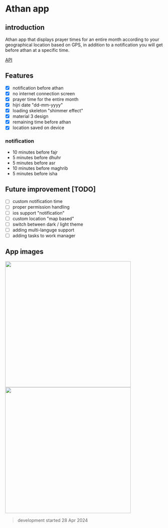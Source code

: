 # Athan app

## introduction

Athan app that displays prayer times for an entire month according to your geographical location based on GPS, in addition to a notification you will get before athan at a specific time.

[API](https://aladhan.com/prayer-times-api)

## Features

- [x] notification before athan
- [x] no internet connection screen
- [x] prayer time for the entire month
- [x] hijri date "dd-mm-yyyy"
- [x] loading skeleton "shimmer effect"
- [x] material 3 design
- [x] remaining time before athan
- [x] location saved on device

### notification

- 10 minutes before fajr
- 5 minutes before dhuhr
- 5 minutes before asr
- 10 minutes before maghrib
- 5 minutes before isha

## Future improvement [TODO]

- [ ] custom notification time
- [ ] proper permission handling
- [ ] ios support "notification"
- [ ] custom location "map based"
- [ ] switch between dark / light theme
- [ ] adding multi-languge support
- [ ] adding tasks to work manager

## App images

<div><img src="https://raw.githubusercontent.com/abdurahman-harouat/athan_app/main/showcase/light.png" height=400px>
<img src="https://raw.githubusercontent.com/abdurahman-harouat/athan_app/main/showcase/dark.png" height=400px>
</div>

> development started 28 Apr 2024
